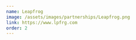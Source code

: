 ```yaml
---
name: Leapfrog
image: /assets/images/partnerships/Leapfrog.png
link: https://www.lpfrg.com
order: 2
---
```

